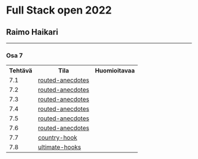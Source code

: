 # Full Stack open 2022
## Raimo Haikari

---

### Osa 7

<table>
  <tr>
    <th>Tehtävä</th>
    <th>Tila</th>
    <th>Huomioitavaa</th>
  </tr>
  <tr>
    <td>7.1</td>
    <td><a href="./routed-anecdotes">routed-anecdotes</a></td>
    <td></td>
  </tr>
  <tr>
    <td>7.2</td>
    <td><a href="./routed-anecdotes">routed-anecdotes</a></td>
    <td></td>
  </tr>
  <tr>
    <td>7.3</td>
    <td><a href="./routed-anecdotes">routed-anecdotes</a></td>
    <td></td>
  </tr>
  <tr>
    <td>7.4</td>
    <td><a href="./routed-anecdotes">routed-anecdotes</a></td>
    <td></td>
  </tr>
  <tr>
    <td>7.5</td>
    <td><a href="./routed-anecdotes">routed-anecdotes</a></td>
    <td></td>
  </tr>
  <tr>
    <td>7.6</td>
    <td><a href="./routed-anecdotes">routed-anecdotes</a></td>
    <td></td>
  </tr>
  <tr>
    <td>7.7</td>
    <td><a href="./country-hook">country-hook</a></td>
    <td></td>
  </tr>
  <tr>
    <td>7.8</td>
    <td><a href="./ultimate-hooks">ultimate-hooks</a></td>
    <td></td>
  </tr>
</table>


